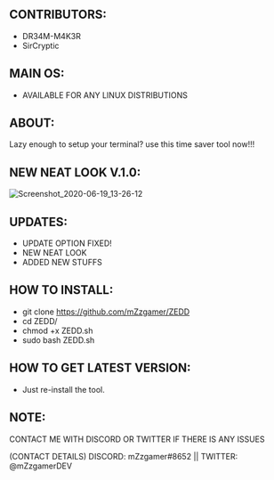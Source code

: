 ## CONTRIBUTORS:
- DR34M-M4K3R
- SirCryptic
## MAIN OS: 
- AVAILABLE FOR ANY LINUX DISTRIBUTIONS
## ABOUT:
Lazy enough to setup your terminal? use this time saver tool now!!!
## NEW NEAT LOOK V.1.0:
![Screenshot_2020-06-19_13-26-12](https://user-images.githubusercontent.com/66206932/85117137-e8e71a00-b20d-11ea-863a-14a70aa031af.png)
## UPDATES:
- UPDATE OPTION FIXED!
- NEW NEAT LOOK
- ADDED NEW STUFFS
## HOW TO INSTALL:
- git clone https://github.com/mZzgamer/ZEDD
- cd ZEDD/
- chmod +x ZEDD.sh
- sudo bash ZEDD.sh
## HOW TO GET LATEST VERSION:
- Just re-install the tool.
## NOTE:
CONTACT ME WITH DISCORD OR TWITTER IF THERE IS ANY ISSUES

(CONTACT DETAILS)
DISCORD: mZzgamer#8652 ||
TWITTER: @mZzgamerDEV
